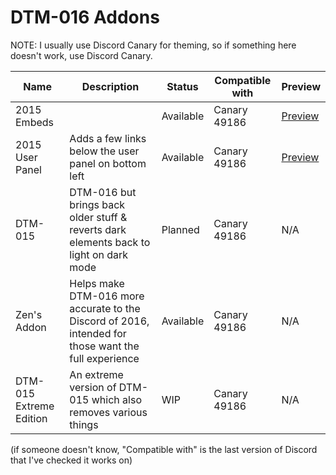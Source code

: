 
# DTM-016 Addons
NOTE: I usually use Discord Canary for theming, so if something here doesn't work, use Discord Canary.

Name | Description | Status | Compatible with | Preview
---- | ----------- | ------ | --------------- | -------
2015 Embeds | | Available | Canary 49186 | [Preview](https://cdn.discordapp.com/attachments/642779987044204544/643085638140166174/unknown.png)
2015 User Panel | Adds a few links below the user panel on bottom left | Available | Canary 49186 |[Preview](https://cdn.discordapp.com/attachments/642779987044204544/643083001206407189/unknown.png)
DTM-015 | DTM-016 but brings back older stuff & reverts dark elements back to light on dark mode | Planned | Canary 49186 | N/A
Zen's Addon | Helps make DTM-016 more accurate to the Discord of 2016, intended for those want the full experience | Available | Canary 49186 | N/A
DTM-015 Extreme Edition | An extreme version of DTM-015 which also removes various things | WIP | Canary 49186 | N/A

(if someone doesn't know, "Compatible with" is the last version of Discord that I've checked it works on)
